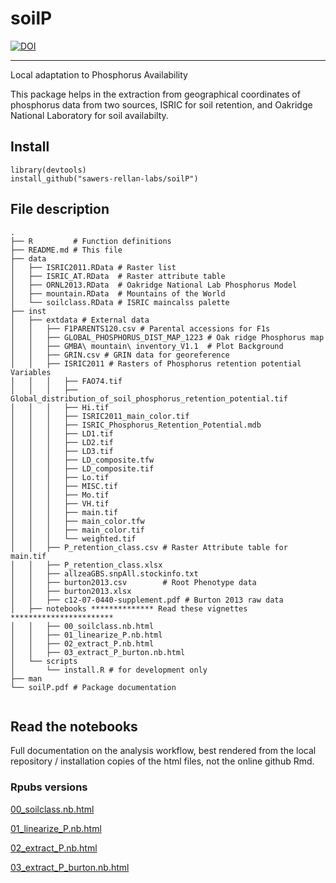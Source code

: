 # soilP  
[![DOI](https://zenodo.org/badge/129322524.svg)](https://zenodo.org/badge/latestdoi/129322524)

---
Local adaptation to Phosphorus Availability


This package helps in the extraction from geographical coordinates of  phosphorus data from two sources, ISRIC for soil retention, and  Oakridge National Laboratory for soil availabilty.

## Install
```
library(devtools)
install_github("sawers-rellan-labs/soilP")
```

## File description
``` 
.  
├── R         # Function definitions  
├── README.md # This file  
├── data
│   ├── ISRIC2011.RData # Raster list
│   ├── ISRIC_AT.RData  # Raster attribute table
│   ├── ORNL2013.RData  # Oakridge National Lab Phosphorus Model
│   ├── mountain.RData  # Mountains of the World
│   └── soilclass.RData # ISRIC maincalss palette
├── inst     
│   ├── extdata # External data  
│   │   ├── F1PARENTS120.csv # Parental accessions for F1s  
│   │   ├── GLOBAL_PHOSPHORUS_DIST_MAP_1223 # Oak ridge Phosphorus map  
│   │   ├── GMBA\ mountain\ inventory_V1.1  # Plot Background
│   │   ├── GRIN.csv # GRIN data for georeference   
│   │   ├── ISRIC2011 # Rasters of Phosphorus retention potential Variables
│   │   │   ├── FAO74.tif
│   │   │   ├── Global_distribution_of_soil_phosphorus_retention_potential.tif
│   │   │   ├── Hi.tif
│   │   │   ├── ISRIC2011_main_color.tif
│   │   │   ├── ISRIC_Phosphorus_Retention_Potential.mdb
│   │   │   ├── LD1.tif
│   │   │   ├── LD2.tif
│   │   │   ├── LD3.tif
│   │   │   ├── LD_composite.tfw
│   │   │   ├── LD_composite.tif
│   │   │   ├── Lo.tif
│   │   │   ├── MISC.tif
│   │   │   ├── Mo.tif
│   │   │   ├── VH.tif
│   │   │   ├── main.tif
│   │   │   ├── main_color.tfw
│   │   │   ├── main_color.tif
│   │   │   └── weighted.tif
│   │   ├── P_retention_class.csv # Raster Attribute table for  main.tif  
│   │   ├── P_retention_class.xlsx  
│   │   ├── allzeaGBS.snpAll.stockinfo.txt  
│   │   ├── burton2013.csv        # Root Phenotype data  
│   │   ├── burton2013.xlsx  
│   │   ├── c12-07-0440-supplement.pdf # Burton 2013 raw data  
│   ├── notebooks ************** Read these vignettes ***********************  
│   │   ├── 00_soilclass.nb.html  
│   │   ├── 01_linearize_P.nb.html
│   │   ├── 02_extract_P.nb.html
│   │   ├── 03_extract_P_burton.nb.html
│   └── scripts  
│       └── install.R # for development only  
├── man  
└── soilP.pdf # Package documentation  
  
```
## Read the notebooks

Full documentation on the analysis workflow, best rendered from the local repository / installation copies of the html files, not the online github Rmd.

### Rpubs versions  

[00_soilclass.nb.html](http://rpubs.com/faustovrz/379389)  

[01_linearize_P.nb.html](http://rpubs.com/faustovrz/382989)  

[02_extract_P.nb.html](http://rpubs.com/faustovrz/382998)

[03_extract_P_burton.nb.html](http://rpubs.com/faustovrz/382997)

  

